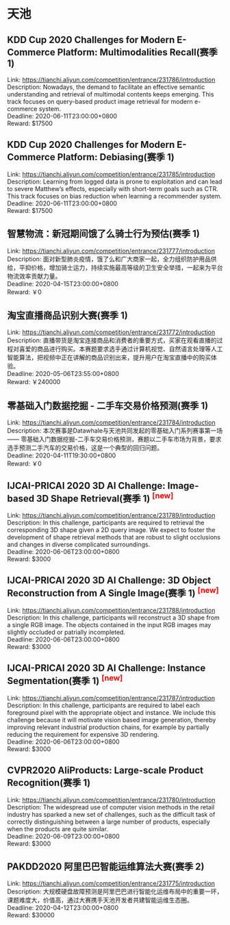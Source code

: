 # 天池



## KDD Cup 2020 Challenges for Modern E-Commerce Platform: Multimodalities Recall(赛季 1)

Link: https://tianchi.aliyun.com/competition/entrance/231786/introduction  
Description: Nowadays, the demand to facilitate an effective semantic understanding and retrieval of multimodal contents keeps emerging. This track focuses on query-based product image retrieval for modern e-commerce system.  
Deadline: 2020-06-11T23:00:00+0800  
Reward: $17500  


## KDD Cup 2020 Challenges for Modern E-Commerce Platform: Debiasing(赛季 1)

Link: https://tianchi.aliyun.com/competition/entrance/231785/introduction  
Description: Learning from logged data is prone to exploitation and can lead to severe Matthew’s effects, especially with short-term goals such as CTR. This track focuses on bias reduction when learning a recommender system.  
Deadline: 2020-06-11T23:00:00+0800  
Reward: $17500  


## 智慧物流：新冠期间饿了么骑士行为预估(赛季 1)

Link: https://tianchi.aliyun.com/competition/entrance/231777/introduction  
Description: 面对新型肺炎疫情，饿了么和广大商家一起，全力组织防护用品供给，平抑价格，增加骑士运力，持续实施最高等级的卫生安全举措，一起来为平台物流效率贡献力量。  
Deadline: 2020-04-15T23:00:00+0800  
Reward: ￥0  


## 淘宝直播商品识别大赛(赛季 1)

Link: https://tianchi.aliyun.com/competition/entrance/231772/introduction  
Description: 直播带货是淘宝连接商品和消费者的重要方式，买家在观看直播的过程对喜爱的商品进行购买。本赛题要求选手通过计算机视觉、自然语言处理等人工智能算法，把视频中正在讲解的商品识别出来，提升用户在淘宝直播中的购买体验。  
Deadline: 2020-05-06T23:55:00+0800  
Reward: ￥240000  


## 零基础入门数据挖掘 - 二手车交易价格预测(赛季 1)

Link: https://tianchi.aliyun.com/competition/entrance/231784/introduction  
Description: 本次赛事是Datawhale与天池共同发起的零基础入门系列赛事第一场 —— 零基础入门数据挖掘-二手车交易价格预测，赛题以二手车市场为背景，要求选手预测二手汽车的交易价格，这是一个典型的回归问题。  
Deadline: 2020-04-11T19:30:00+0800  
Reward: ￥0  


## IJCAI-PRICAI 2020 3D AI Challenge: Image-based 3D Shape Retrieval(赛季 1) <sup style="color:red">[new]<sup>  

Link: https://tianchi.aliyun.com/competition/entrance/231789/introduction  
Description: In this challenge, participants are required to retrieval the corresponding 3D shape given a 2D query image. We expect to foster the development of shape retrieval methods that are robust to slight occlusions and changes in diverse complicated surroundings.  
Deadline: 2020-06-06T23:00:00+0800  
Reward: $3000  


## IJCAI-PRICAI 2020 3D AI Challenge: 3D Object Reconstruction from A Single Image(赛季 1) <sup style="color:red">[new]<sup>  

Link: https://tianchi.aliyun.com/competition/entrance/231788/introduction  
Description: In this challenge, participants will reconstruct a 3D shape from a single RGB image. The objects contained in the input RGB images may slightly occluded or patrially incompleted.  
Deadline: 2020-06-06T23:00:00+0800  
Reward: $3000  


## IJCAI-PRICAI 2020 3D AI Challenge: Instance Segmentation(赛季 1) <sup style="color:red">[new]<sup>  

Link: https://tianchi.aliyun.com/competition/entrance/231787/introduction  
Description: In this challenge, participants are required to label each foreground pixel with the appropriate object and instance. We include this challenge because it will motivate vision based image generation, thereby improving relevant industrial production chains, for example by partially reducing the requirement for expensive 3D rendering.  
Deadline: 2020-06-06T23:00:00+0800  
Reward: $3000  


## CVPR2020 AliProducts: Large-scale Product Recognition(赛季 1)

Link: https://tianchi.aliyun.com/competition/entrance/231780/introduction  
Description: The widespread use of computer vision methods in the retail industry has sparked a new set of challenges, such as the difficult task of correctly distinguishing between a large number of products, especially when the products are quite similar.  
Deadline: 2020-06-09T23:00:00+0800  
Reward: $3000  


## PAKDD2020 阿里巴巴智能运维算法大赛(赛季 2)

Link: https://tianchi.aliyun.com/competition/entrance/231775/introduction  
Description: 大规模硬盘故障预测是阿里巴巴进行智能化运维布局中的重要一环，课题难度大，价值高，通过大赛携手天池开发者共建智能运维生态圈。  
Deadline: 2020-04-12T23:00:00+0800  
Reward: $30000  


